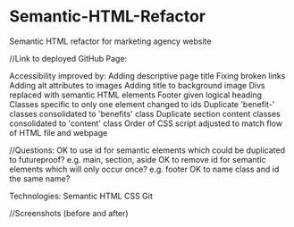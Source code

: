 # Semantic-HTML-Refactor

Semantic HTML refactor for marketing agency website

//Link to deployed GitHub Page:

Accessibility improved by:
Adding descriptive page title
Fixing broken links
Adding alt attributes to images
Adding title to background image
Divs replaced with semantic HTML elements
Footer given logical heading
Classes specific to only one element changed to ids
Duplicate 'benefit-' classes consolidated to 'benefits' class
Duplicate section content classes consolidated to 'content' class
Order of CSS script adjusted to match flow of HTML file and webpage

//Questions:
OK to use id for semantic elements which could be duplicated to futureproof? e.g. main, section, aside
OK to remove id for semantic elements which will only occur once? e.g. footer
OK to name class and id the same name?

Technologies:
Semantic HTML
CSS
Git

//Screenshots (before and after)
